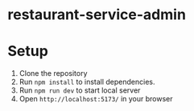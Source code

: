 # restaurant-service-admin

# Setup
1. Clone the repository
2. Run `npm install` to install dependencies.
3. Run `npm run dev` to start local server
4. Open `http://localhost:5173/` in your browser
